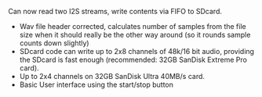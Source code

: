Can now read two I2S streams, write contents via FIFO to SDcard.
- Wav file header corrected, calculates number of samples from the file size when it should really be the other way around (so it rounds sample counts down slightly)
- SDcard code can write up to 2x8 channels of 48k/16 bit audio, providing the SDcard is fast enough (recommended: 32GB SanDisk Extreme Pro card).
- Up to 2x4 channels on 32GB SanDisk Ultra 40MB/s card.
- Basic User interface using the start/stop button
